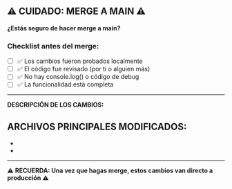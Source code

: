 ## ⚠️ CUIDADO: MERGE A MAIN ⚠️

**¿Estás seguro de hacer merge a main?**

### Checklist antes del merge:
- [ ] ✅ Los cambios fueron probados localmente
- [ ] ✅ El código fue revisado (por ti o alguien más)
- [ ] ✅ No hay console.log() o código de debug
- [ ] ✅ La funcionalidad está completa

---

**DESCRIPCIÓN DE LOS CAMBIOS:**
<!-- Describe aquí qué cambios hiciste y por qué -->


**ARCHIVOS PRINCIPALES MODIFICADOS:**
- 
- 
- 

---
⚠️ **RECUERDA: Una vez que hagas merge, estos cambios van directo a producción** ⚠️
